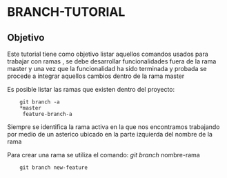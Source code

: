 # BRANCH-TUTORIAL

## Objetivo

Este tutorial tiene como objetivo listar aquellos comandos usados para trabajar con ramas
, se debe desarrollar funcionalidades fuera de la rama master y una vez que la funcionalidad 
ha sido terminada y probada se procede a integrar aquellos cambios dentro de la rama master

Es posible listar las ramas que existen dentro del proyecto:

```
    git branch -a
    *master
     feature-branch-a
```

Siempre se identifica la rama activa en la que nos encontramos trabajando por medio de un asterico ubicado
en la parte izquierda del nombre de la rama

Para crear una rama se utiliza el comando: *git branch* nombre-rama

```
    git branch new-feature
```
